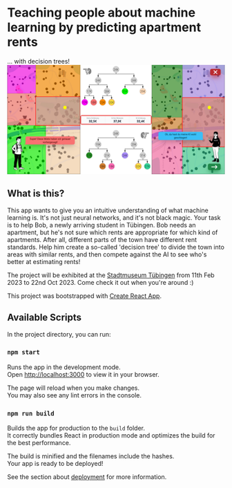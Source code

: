 # Teaching people about machine learning by predicting apartment rents
... with decision trees!
![Screenshot of the app](app_screenshot.png "Decision trees estimating rents")

## What is this?
This app wants to give you an intuitive understanding of what machine learning is. It's not just neural networks, and it's not black magic.
Your task is to help Bob, a newly arriving student in Tübingen. Bob needs an apartment, but he's not sure which rents are appropriate for which kind of apartments. After all, different parts of the town have different rent standards.
Help him create a so-called 'decision tree' to divide the town into areas with similar rents, and then compete against the AI to see who's better at estimating rents!

The project will be exhibited at the [Stadtmuseum Tübingen](https://www.tuebingen.de/stadtmuseum/) from 11th Feb 2023 to 22nd Oct 2023. Come check it out when you're around :)

This project was bootstrapped with [Create React App](https://github.com/facebook/create-react-app).

## Available Scripts

In the project directory, you can run:

### `npm start`

Runs the app in the development mode.\
Open [http://localhost:3000](http://localhost:3000) to view it in your browser.

The page will reload when you make changes.\
You may also see any lint errors in the console.

### `npm run build`

Builds the app for production to the `build` folder.\
It correctly bundles React in production mode and optimizes the build for the best performance.

The build is minified and the filenames include the hashes.\
Your app is ready to be deployed!

See the section about [deployment](https://facebook.github.io/create-react-app/docs/deployment) for more information.